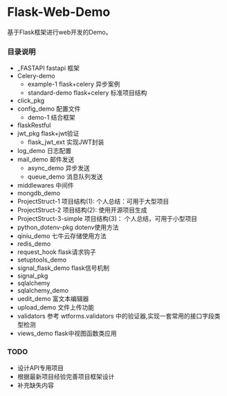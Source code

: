 # Flask-Web-Demo
基于Flask框架进行web开发的Demo。

### 目录说明
- _FASTAPI fastapi 框架
- Celery-demo
    - example-1 flask+celery 异步案例
    - standard-demo flask+celery 标准项目结构
- click_pkg
- config_demo 配置文件
    - demo-1 结合框架
- flaskRestful
- jwt_pkg   flask+jwt验证
    - flask_jwt_ext 实现JWT封装
- log_demo 日志配置
- mail_demo 邮件发送
    - async_demo 异步发送
    - queue_demo 消息队列发送
- middlewares 中间件
- mongdb_demo
- ProjectStruct-1 项目结构(1): 个人总结：可用于大型项目
- ProjectStruct-2 项目结构(2): 使用开源项目生成
- ProjectStruct-3-simple 项目结构(3)： 个人总结，可用于小型项目
- python_dotenv-pkg dotenv使用方法
- qiniu_demo 七牛云存储使用方法
- redis_demo
- request_hook  flask请求钩子
- setuptools_demo
- signal_flask_demo flask信号机制
- signal_pkg
- sqlalchemy
- sqlalchemy_demo
- uedit_demo 富文本编辑器
- upload_demo 文件上传功能
- validators 参考 wtforms.validators 中的验证器,实现一套常用的接口字段类型检测
- views_demo flask中视图函数类应用

### TODO 
- 设计API专用项目
- 根据最新项目经验完善项目框架设计
- 补充缺失内容

